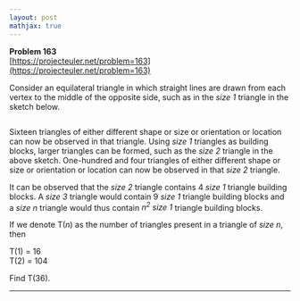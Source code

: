 ```yaml
---
layout: post
mathjax: true
---
```

**Problem 163**  
[https://projecteuler.net/problem=163](https://projecteuler.net/problem=163)

<p>Consider an equilateral triangle in which straight lines are drawn from each vertex to the middle of the opposite side, such as in the <i>size 1</i> triangle in the sketch below.</p>
<div class="center"><img src="https://projecteuler.net/project/images/p163.gif" class="dark_img" alt="" /></div>
<p>Sixteen triangles of either different shape or size or orientation or location can now be observed in that triangle. Using <i>size 1</i> triangles as building blocks, larger triangles can be formed, such as the <i>size 2</i> triangle in the above sketch. One-hundred and four triangles of either different shape or size or orientation or location can now be observed in that <i>size 2</i> triangle.</p>
<p>It can be observed that the <i>size 2</i> triangle contains 4 <i>size 1</i> triangle building blocks. A <i>size 3</i> triangle would contain 9 <i>size 1</i> triangle building blocks and a <i>size n</i> triangle would thus contain <i>n<sup>2</sup> size 1</i> triangle building blocks.</p>
<p>If we denote T(<var>n</var>) as the number of triangles present in a triangle of <i>size <var>n</var></i>, then</p>
<p class="margin_left">T(1) = 16<br />
T(2) = 104</p>
<p>Find T(36).</p>

---
